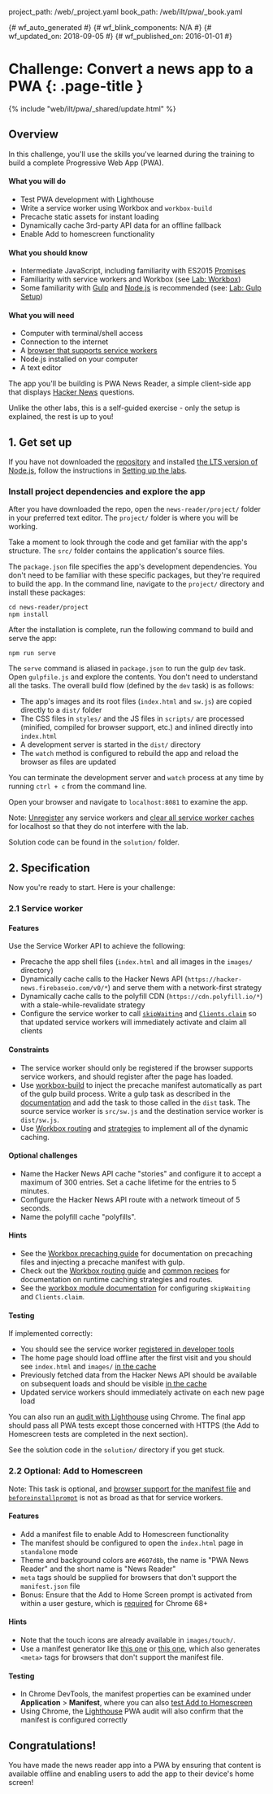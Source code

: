 project_path: /web/_project.yaml
book_path: /web/ilt/pwa/_book.yaml

{# wf_auto_generated #}
{# wf_blink_components: N/A #}
{# wf_updated_on: 2018-09-05 #}
{# wf_published_on: 2016-01-01 #}


# Challenge: Convert a news app to a PWA {: .page-title }
{% include "web/ilt/pwa/_shared/update.html" %}




<div id="overview"></div>


## Overview




In this challenge, you'll use the skills you've learned during the training to build a complete Progressive Web App (PWA).

#### What you will do

* Test PWA development with Lighthouse
* Write a service worker using Workbox and `workbox-build`
* Precache static assets for instant loading
* Dynamically cache 3rd-party API data for an offline fallback
* Enable Add to homescreen functionality

#### What you should know

* Intermediate JavaScript, including familiarity with ES2015  [Promises](/web/fundamentals/primers/promises)
* Familiarity with service workers and Workbox (see  [Lab: Workbox](/web/ilt/pwa/lab-workbox))
* Some familiarity with  [Gulp](https://gulpjs.com/) and  [Node.js](https://nodejs.org/en/) is recommended (see:  [Lab: Gulp Setup](/web/ilt/pwa/lab-gulp-setup))

#### What you will need

* Computer with terminal/shell access
* Connection to the internet
* A  [browser that supports service workers](https://jakearchibald.github.io/isserviceworkerready/)
* Node.js installed on your computer
* A text editor

The app you'll be building is PWA News Reader, a simple client-side app that displays  [Hacker News](https://news.ycombinator.com/) questions.

Unlike the other labs, this is a self-guided exercise - only the setup is explained, the rest is up to you!

<div id="get-set-up"></div>


## 1. Get set up




If you have not downloaded the  [repository](https://github.com/google-developer-training/pwa-training-labs) and installed  [the LTS version of Node.js](https://nodejs.org/en/), follow the instructions in [Setting up the labs](setting-up-the-labs).

### Install project dependencies and explore the app

After you have downloaded the repo, open the `news-reader/project/` folder in your preferred text editor. The `project/` folder is where you will be working.

Take a moment to look through the code and get familiar with the app's structure. The `src/` folder contains the application's source files.

The `package.json` file specifies the app's development dependencies. You don't need to be familiar with these specific packages, but they're required to build the app. In the command line, navigate to the `project/` directory and install these packages:

    cd news-reader/project
    npm install

After the installation is complete, run the following command to build and serve the app:

    npm run serve

The `serve` command is aliased in `package.json` to run the gulp `dev` task. Open `gulpfile.js` and explore the contents. You don't need to understand all the tasks. The overall build flow (defined by the `dev` task) is as follows:

* The app's images and its root files (`index.html` and `sw.js`) are copied directly to a `dist/` folder
* The CSS files in `styles/` and the JS files in `scripts/` are processed (minified, compiled for browser support, etc.) and inlined directly into `index.html`
* A development server is started in the `dist/` directory
* The `watch` method is configured to rebuild the app and reload the browser as files are updated

You can terminate the development server and `watch` process at any time by running `ctrl + c` from the command line.

Open your browser and navigate to `localhost:8081` to examine the app.

Note: [Unregister](tools-for-pwa-developers#unregister) any service workers and [clear all service worker caches](tools-for-pwa-developers#clearcache) for localhost so that they do not interfere with the lab.

Solution code can be found in the `solution/` folder.

<div id="specification"></div>


## 2. Specification




Now you're ready to start. Here is your challenge:

### 2.1 Service worker

#### Features

Use the Service Worker API to achieve the following:

* Precache the app shell files (`index.html` and all images in the `images/` directory)
* Dynamically cache calls to the Hacker News API (`https://hacker-news.firebaseio.com/v0/*`) and serve them with a network-first strategy
* Dynamically cache calls to the polyfill CDN (`https://cdn.polyfill.io/*`) with a stale-while-revalidate strategy
* Configure the service worker to call  [`skipWaiting`](https://developer.mozilla.org/en-US/docs/Web/API/ServiceWorkerGlobalScope/skipWaiting) and  [`Clients.claim`](https://developer.mozilla.org/en-US/docs/Web/API/Clients/claim) so that updated service workers will immediately activate and claim all clients

#### Constraints

* The service worker should only be registered if the browser supports service workers, and should register after the page has loaded.
* Use  [workbox-build](/web/tools/workbox/guides/precache-files/workbox-build#using_with_gulp) to inject the precache manifest automatically as part of the gulp build process. Write a gulp task as described in the  [documentation](/web/tools/workbox/guides/precache-files/workbox-build#using_with_gulp) and add the task to those called in the `dist` task. The source service worker is `src/sw.js` and the destination service worker is `dist/sw.js`.
* Use  [Workbox routing](/web/tools/workbox/modules/workbox-routing) and  [strategies](/web/tools/workbox/reference-docs/latest/workbox.strategies) to implement all of the dynamic caching.

#### Optional challenges

* Name the Hacker News API cache "stories" and configure it to accept a maximum of 300 entries. Set a cache lifetime for the entries to 5 minutes.
* Configure the Hacker News API route with a network timeout of 5 seconds.
* Name the polyfill cache "polyfills".

#### Hints

* See the  [Workbox precaching guide](/web/tools/workbox/guides/precache-files/workbox-build) for documentation on precaching files and injecting a precache manifest with gulp.
* Check out the  [Workbox routing guide](/web/tools/workbox/guides/route-requests#handling_a_route_with_a_workbox_strategy) and  [common recipes](/web/tools/workbox/guides/common-recipes) for documentation on runtime caching strategies and routes.
* See the  [workbox module documentation](/web/tools/workbox/modules/workbox-sw#skip_waiting_and_clients_claim) for configuring `skipWaiting` and `Clients.claim`.

#### Testing

If implemented correctly:

* You should see the service worker [registered in developer tools](tools-for-pwa-developers#accesssw)
* The home page should load offline after the first visit and you should see `index.html` and `images/` [in the cache](tools-for-pwa-developers#cache)
* Previously fetched data from the Hacker News API should be available on subsequent loads and should be visible [in the cache](tools-for-pwa-developers#cache)
* Updated service workers should immediately activate on each new page load

You can also run an  [audit with Lighthouse](/web/tools/lighthouse/) using Chrome. The final app should pass all PWA tests except those concerned with HTTPS (the Add to Homescreen tests are completed in the next section).

See the solution code in the `solution/` directory if you get stuck.

### 2.2 Optional: Add to Homescreen

Note: This task is optional, and  [browser support for the manifest file](https://caniuse.com/#feat=web-app-manifest) and  [`beforeinstallprompt`](https://developer.mozilla.org/en-US/docs/Web/API/BeforeInstallPromptEvent) is not as broad as that for service workers.

#### Features

* Add a manifest file to enable Add to Homescreen functionality
* The manifest should be configured to open the `index.html` page in `standalone` mode
* Theme and background colors are `#607d8b`, the name is "PWA News Reader" and the short name is "News Reader"
* `meta` tags should be supplied for browsers that don't support the `manifest.json` file
* Bonus: Ensure that the Add to Home Screen prompt is activated from within a user gesture, which is  [required](/web/updates/2018/06/a2hs-updates) for Chrome 68+

#### Hints

* Note that the touch icons are already available in `images/touch/`.
* Use a manifest generator like  [this one](https://app-manifest.firebaseapp.com/) or  [this one](https://tomitm.github.io/appmanifest/), which also generates `<meta>` tags for browsers that don't support the manifest file.

#### Testing

* In Chrome DevTools, the manifest properties can be examined under __Application__ > __Manifest__, where you can also  [test Add to Homescreen](/web/fundamentals/app-install-banners/#test)
* Using Chrome, the  [Lighthouse](/web/tools/lighthouse/) PWA audit will also confirm that the manifest is configured correctly

<div id="congratulations"></div>


## Congratulations!




You have made the news reader app into a PWA by ensuring that content is available offline and enabling users to add the app to their device's home screen!



